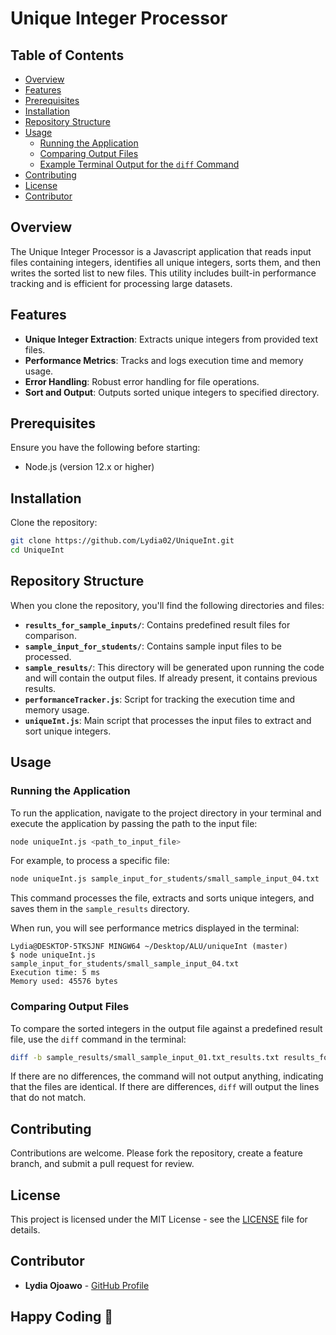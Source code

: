 # Unique Integer Processor

## Table of Contents
- [Overview](#overview)
- [Features](#features)
- [Prerequisites](#prerequisites)
- [Installation](#installation)
- [Repository Structure](#repository-structure)
- [Usage](#usage)
  - [Running the Application](#running-the-application)
  - [Comparing Output Files](#comparing-output-files)
  - [Example Terminal Output for the `diff` Command](#example-terminal-output-for-the-diff-command)
- [Contributing](#contributing)
- [License](#license)
- [Contributor](#contributor)

## Overview

The Unique Integer Processor is a Javascript application that reads input files containing integers, identifies all unique integers, sorts them, and then writes the sorted list to new files. This utility includes built-in performance tracking and is efficient for processing large datasets.

## Features

- **Unique Integer Extraction**: Extracts unique integers from provided text files.
- **Performance Metrics**: Tracks and logs execution time and memory usage.
- **Error Handling**: Robust error handling for file operations.
- **Sort and Output**: Outputs sorted unique integers to specified directory.

## Prerequisites

Ensure you have the following before starting:
- Node.js (version 12.x or higher)

## Installation

Clone the repository:

```bash
git clone https://github.com/Lydia02/UniqueInt.git
cd UniqueInt
```

## Repository Structure

When you clone the repository, you'll find the following directories and files:
- **`results_for_sample_inputs/`**: Contains predefined result files for comparison.
- **`sample_input_for_students/`**: Contains sample input files to be processed.
- **`sample_results/`**: This directory will be generated upon running the code and will contain the output files. If already present, it contains previous results.
- **`performanceTracker.js`**: Script for tracking the execution time and memory usage.
- **`uniqueInt.js`**: Main script that processes the input files to extract and sort unique integers.

## Usage

### Running the Application

To run the application, navigate to the project directory in your terminal and execute the application by passing the path to the input file:

```bash
node uniqueInt.js <path_to_input_file>
```

For example, to process a specific file:

```bash
node uniqueInt.js sample_input_for_students/small_sample_input_04.txt
```

This command processes the file, extracts and sorts unique integers, and saves them in the `sample_results` directory.

When run, you will see performance metrics displayed in the terminal:

```
Lydia@DESKTOP-5TKSJNF MINGW64 ~/Desktop/ALU/uniqueInt (master)
$ node uniqueInt.js sample_input_for_students/small_sample_input_04.txt
Execution time: 5 ms
Memory used: 45576 bytes
```

### Comparing Output Files

To compare the sorted integers in the output file against a predefined result file, use the `diff` command in the terminal:

```bash
diff -b sample_results/small_sample_input_01.txt_results.txt results_for_sample_inputs/small_sample_input_01.txt_result.txt
```

If there are no differences, the command will not output anything, indicating that the files are identical. If there are differences, `diff` will output the lines that do not match.

## Contributing

Contributions are welcome. Please fork the repository, create a feature branch, and submit a pull request for review.

## License

This project is licensed under the MIT License - see the [LICENSE](LICENSE.md) file for details.

## Contributor

- **Lydia Ojoawo** - [GitHub Profile](https://github.com/Lydia02)

## Happy Coding 🎉
